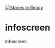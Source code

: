 [![Stories in Ready](https://badge.waffle.io/VicoSneepPP/infoscreen-wp-theme.png?label=ready&title=Ready)](https://waffle.io/VicoSneepPP/infoscreen-wp-theme)
# infoscreen
Infoscreen
